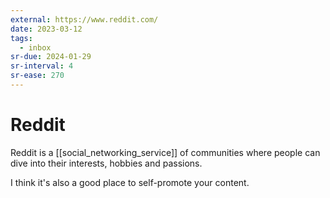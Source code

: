 ```yaml
---
external: https://www.reddit.com/
date: 2023-03-12
tags:
  - inbox
sr-due: 2024-01-29
sr-interval: 4
sr-ease: 270
---
```

# Reddit

Reddit is a [[social_networking_service]] of communities where people can dive
into their interests, hobbies and passions.

I think it's also a good place to self-promote your content.

